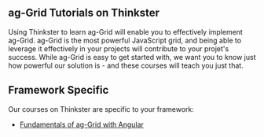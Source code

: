 ## ag-Grid Tutorials on Thinkster

Using Thinkster to learn ag-Grid will enable you to effectively implement ag-Grid.
ag-Grid is the most powerful JavaScript grid, and being able to leverage it effectively in your projects will contribute to your projet's success.
While ag-Grid is easy to get started with, we want you to know just how powerful our solution is - and these courses will teach you just that.

## Framework Specific

Our courses on Thinkster are specific to your framework:

- [Fundamentals of ag-Grid with Angular](https://thinkster.io/tutorials/fundamentals-of-ag-grid-with-angular?utm_source=thinkster-readme&utm_medium=repository&utm_campaign=github)
